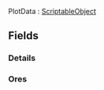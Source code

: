 <p class="title">PlotData<span> : <a href="https://docs.unity3d.com/6000.1/Documentation/ScriptReference/ScriptableObject.html" title="ScriptableObject" class="inherit-link">ScriptableObject</a></span><p>

## Fields

### Details

<div><Declaration modifier="public &lt;a href=&quot;#/api/IndustrialValley.Factory/PlotData.DetailsData&quot; title=&quot;PlotData.DetailsData&quot; class=&quot;inherit-link&quot;&gt;DetailsData&lt;/a&gt;" content=" <span>&lt;span class=&quot;field&quot;&gt;Details&lt;/span&gt;</span>"></Declaration></div>

### Ores

<div><Declaration modifier="public &lt;a href=&quot;#/api/IndustrialValley.Factory/PlotData.OreData&quot; title=&quot;PlotData.OreData&quot; class=&quot;inherit-link&quot;&gt;OreData&lt;/a&gt;" content=" <span>&lt;span class=&quot;field&quot;&gt;Ores&lt;/span&gt;</span>"></Declaration></div>

